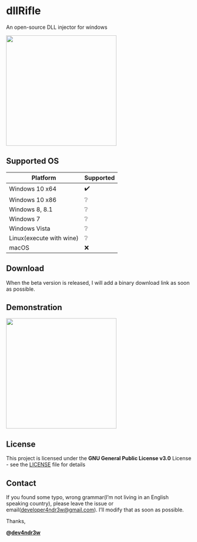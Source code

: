 # dllRifle
An open-source DLL injector for windows

<img src="https://github.com/dev4ndr3w/dllRifle/blob/master/ref/dllrifle_preview.PNG" style="width:300px"/>

## Supported OS

| Platform                 | Supported          |
| ------------------------ | ------------------ |
| Windows 10 x64           | :heavy_check_mark: |
| Windows 10 x86           | :grey_question:    |
| Windows 8, 8.1           | :grey_question:    |
| Windows 7                | :grey_question:    |
| Windows Vista            | :grey_question:    |
| Linux(execute with wine) | :grey_question:    |
| macOS                    | :x:                |

## Download

When the beta version is released, I will add a binary download link as soon as possible.

## Demonstration

<img src="https://github.com/dev4ndr3w/dllRifle/blob/master/ref/dllrifle_demonstration.PNG" style="width:300px"/>

## License

This project is licensed under the **GNU General Public License v3.0** License - see the [LICENSE](https://github.com/dev4ndr3w/dllRifle/blob/master/LICENSE) file for details

## Contact

If you found some typo, wrong grammar(I’m not living in an English speaking country), please leave the issue or email(developer4ndr3w@gmail.com). I’ll modify that as soon as possible.

Thanks,

**@[dev4ndr3w](https://github.com/dev4ndr3w)**

